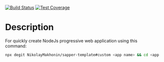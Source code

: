 <!-- [![NPM Version][npm-image]][npm-url] -->
<!-- [![NPM Downloads][downloads-image]][downloads-url] -->
<!-- [![Node.js Version][node-version-image]][node-version-url] -->
[![Build Status][travis-image]][travis-url]
[![Test Coverage][coveralls-image]][coveralls-url]

# Description

For quickly create NodeJs progressive web application using this command:

```bash
npx degit NikolayMakhonin/sapper-template#custom <app name> && cd <app name> && npm i && npm run test
```

[npm-image]: https://img.shields.io/npm/v/sapper-template.svg
[npm-url]: https://npmjs.org/package/sapper-template
[node-version-image]: https://img.shields.io/node/v/sapper-template.svg
[node-version-url]: https://nodejs.org/en/download/
[travis-image]: https://travis-ci.org/NikolayMakhonin/sapper-template.svg?branch=master
[travis-url]: https://travis-ci.org/NikolayMakhonin/sapper-template
[coveralls-image]: https://coveralls.io/repos/github/NikolayMakhonin/sapper-template/badge.svg?branch=master
[coveralls-url]: https://coveralls.io/github/NikolayMakhonin/sapper-template?branch=master
[downloads-image]: https://img.shields.io/npm/dm/sapper-template.svg
[downloads-url]: https://npmjs.org/package/sapper-template